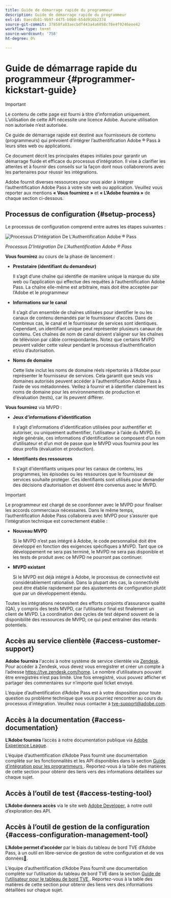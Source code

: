 ```yaml
---
title: Guide de démarrage rapide du programmeur
description: Guide de démarrage rapide du programmeur
exl-id: 0aecdb81-9b97-4475-b0b0-654d916b2374
source-git-commit: 37858fa83aecbdf443a4a6058c78e4f9246eee42
workflow-type: tm+mt
source-wordcount: '758'
ht-degree: 0%

---
```


# Guide de démarrage rapide du programmeur {#programmer-kickstart-guide}

>[!IMPORTANT]
>
> Le contenu de cette page est fourni à titre d’information uniquement. L’utilisation de cette API nécessite une licence Adobe. Aucune utilisation non autorisée n’est autorisée.

Ce guide de démarrage rapide est destiné aux fournisseurs de contenu (programmeurs) qui prévoient d’intégrer l’authentification Adobe ® Pass à leurs sites web ou applications.

Ce document décrit les principales étapes initiales pour garantir un démarrage fluide et efficace du processus d’intégration. Il vise à clarifier les attentes et à fournir des conseils sur la façon dont nous collaborerons avec les partenaires pour réussir les intégrations.

Adobe fournit diverses ressources pour vous aider à intégrer l’authentification Adobe Pass à votre site web ou application. Veuillez vous reporter aux mentions **« Vous fournirez »** et **« L’Adobe fournira »** de chaque section ci-dessous.

## Processus de configuration {#setup-process}

Le processus de configuration comprend entre autres les étapes suivantes :

![Processus D&#39;Intégration De L&#39;Authentification Adobe ® Pass](../assets/progr-flow-int-lifecycle.png)

*Processus D&#39;Intégration De L&#39;Authentification Adobe ® Pass*

**Vous fournirez** au cours de la phase de lancement :

* **Prestataire (identifiant du demandeur)**

  Il s’agit d’une chaîne qui identifie de manière unique la marque du site web ou l’application qui effectue des requêtes à l’authentification Adobe Pass. La chaîne elle-même est arbitraire, mais doit être acceptée par l’Adobe et le programmeur

* **Informations sur le canal**

  Il s’agit d’un ensemble de chaînes utilisées pour identifier le ou les canaux de contenu demandés par le fournisseur d’accès. Dans de nombreux cas, le canal et le fournisseur de services sont identiques. Cependant, un identifiant unique peut représenter plusieurs canaux de contenu. Ces chaînes de nom de canal doivent s’aligner sur les chaînes de télévision par câble correspondantes. Notez que certains MVPD peuvent valider cette valeur pendant le processus d’authentification et/ou d’autorisation.

* **Noms de domaine**

  Cette liste inclut les noms de domaine réels répertoriés à l’Adobe pour représenter le fournisseur de services. Cela garantit que seuls vos domaines autorisés peuvent accéder à l’authentification Adobe Pass à l’aide de vos métadonnées. Veillez à fournir et à identifier clairement les noms de domaine pour les environnements de production et d’évaluation (tests), car ils peuvent différer.

**Vous fournirez** via MVPD :

* **Jeux d’informations d’identification**

  Il s’agit d’informations d’identification utilisées pour authentifier et autoriser, ou uniquement authentifier, l’utilisateur à l’aide du MVPD. En règle générale, ces informations d’identification se composent d’un nom d’utilisateur et d’un mot de passe que le MVPD vous fournira pour les deux profils (évaluation et production).

* **Identifiants des ressources**

  Il s’agit d’identifiants uniques pour les canaux de contenu, les programmes, les épisodes ou les ressources que le fournisseur de services souhaite protéger. Ces identifiants sont utilisés pour demander des décisions d’autorisation et doivent être convenus avec le MVPD.

>[!IMPORTANT]
>
> Le programmeur est chargé de se coordonner avec le MVPD pour finaliser les accords commerciaux nécessaires. Dans le même temps, l’authentification Adobe Pass collaborera avec MVPD pour s’assurer que l’intégration technique est correctement établie :
>
> * **Nouveau MVPD**
>
>     Si le MVPD n’est pas intégré à Adobe, le code personnalisé doit être développé en fonction des exigences spécifiques à MVPD. Tant que ce développement ne sera pas terminé, le MVPD ne sera pas disponible et les tests de produit avec ce MVPD ne pourront pas continuer.
>
> * **MVPD existant**
>
>     Si le MVPD est déjà intégré à Adobe, le processus de connectivité est considérablement rationalisé. Dans la plupart des cas, la connectivité peut être établie rapidement par des ajustements de configuration plutôt que par un développement étendu.
>
> Toutes les intégrations nécessitent des efforts conjoints d’assurance qualité (QA), y compris des tests MVPD, car l’utilisateur final est finalement un client de MVPD. La coordination des cycles de test dépend souvent de la disponibilité des ressources de MVPD, ce qui peut entraîner des retards potentiels.

## Accès au service clientèle {#access-customer-support}

**Adobe fournira** l&#39;accès à notre système de service clientèle via [Zendesk](https://tve.zendesk.com/home). Pour accéder à Zendesk, vous devez vous enregistrer et créer un compte à l’adresse https://tve.zendesk.com/home. Le nombre d’utilisateurs pouvant être enregistrés n’est pas limité. Une fois enregistré, vous pouvez afficher et partager des commentaires sur n’importe quel ticket envoyé.

L’équipe d’authentification d’Adobe Pass est à votre disposition pour toute question ou problème technique que vous pourriez rencontrer au cours du processus d’intégration. Veuillez nous contacter à [tve-support@adobe.com](mailto:tve-support@adobe.com).

## Accès à la documentation {#access-documentation}

**L’Adobe fournira** l’accès à notre documentation publique via [Adobe Experience League](https://experienceleague.adobe.com/fr/docs/pass/authentication/home).

L’équipe d’authentification d’Adobe Pass fournit une documentation complète sur les fonctionnalités et les API disponibles dans la section [ Guide d’intégration pour les programmeurs ](/help/authentication/integration-guide-programmers/programmer-integration-guide-overview.md). Reportez-vous à la table des matières de cette section pour obtenir des liens vers des informations détaillées sur chaque sujet.

## Accès à l’outil de test {#access-testing-tool}

**L’Adobe donnera accès** via le site web [Adobe Developer](https://developer.adobe.com/adobe-pass/), à notre outil d’exploration des API.

## Accès à l’outil de gestion de la configuration {#access-configuration-management-tool}

**L’Adobe permet d’accéder** par le biais du tableau de bord TVE d’Adobe Pass, à un outil en libre-service de gestion de votre configuration et de vos données[&#128279;](https://experience.adobe.com/pass/authentication).

L’équipe d’authentification d’Adobe Pass fournit une documentation complète sur l’utilisation du tableau de bord TVE dans la section [ Guide de l’utilisateur pour le tableau de bord TVE ](/help/authentication/user-guide-tve-dashboard/tve-dashboard-overview.md). Reportez-vous à la table des matières de cette section pour obtenir des liens vers des informations détaillées sur chaque sujet.
